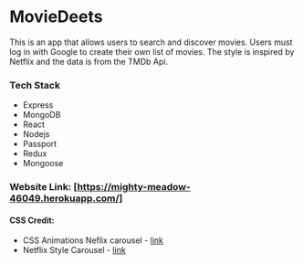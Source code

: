 # MovieDeets

This is an app that allows users to search and discover movies. Users must log in with Google to create their own list of movies. The style is inspired by Netflix and the data is from the TMDb Api.

### Tech Stack

- Express
- MongoDB
- React
- Nodejs
- Passport
- Redux
- Mongoose

### Website Link: [https://mighty-meadow-46049.herokuapp.com/]

#### CSS Credit:

- CSS Animations Neflix carousel - [link](https://codepen.io/mattjamestaylor/pen/dodYPr)
- Netflix Style Carousel - [link](https://codepen.io/jonathanlcarroll/pen/aNgRBb?q=Netflix&limit=all&depth=everything&show_forks=false)
